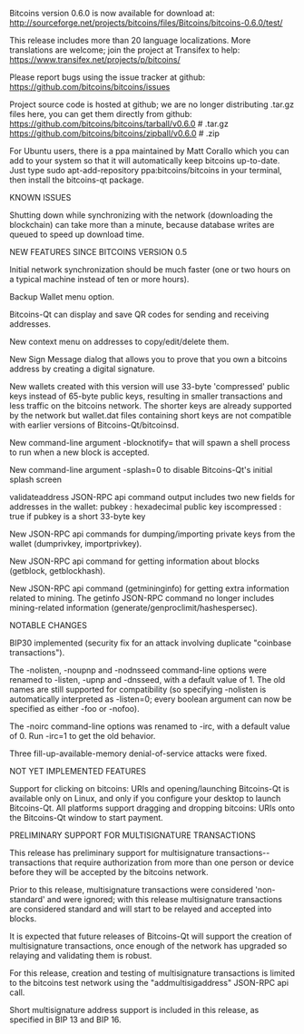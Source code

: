 Bitcoins version 0.6.0 is now available for download at:
http://sourceforge.net/projects/bitcoins/files/Bitcoins/bitcoins-0.6.0/test/

This release includes more than 20 language localizations.
More translations are welcome; join the
project at Transifex to help:
https://www.transifex.net/projects/p/bitcoins/

Please report bugs using the issue tracker at github:
https://github.com/bitcoins/bitcoins/issues

Project source code is hosted at github; we are no longer
distributing .tar.gz files here, you can get them
directly from github:
https://github.com/bitcoins/bitcoins/tarball/v0.6.0  # .tar.gz
https://github.com/bitcoins/bitcoins/zipball/v0.6.0  # .zip

For Ubuntu users, there is a ppa maintained by Matt Corallo which
you can add to your system so that it will automatically keep
bitcoins up-to-date.  Just type
sudo apt-add-repository ppa:bitcoins/bitcoins
in your terminal, then install the bitcoins-qt package.


KNOWN ISSUES

Shutting down while synchronizing with the network
(downloading the blockchain) can take more than a minute,
because database writes are queued to speed up download
time.


NEW FEATURES SINCE BITCOINS VERSION 0.5

Initial network synchronization should be much faster
(one or two hours on a typical machine instead of ten or more
hours).

Backup Wallet menu option.

Bitcoins-Qt can display and save QR codes for sending
and receiving addresses.

New context menu on addresses to copy/edit/delete them.

New Sign Message dialog that allows you to prove that you
own a bitcoins address by creating a digital
signature.

New wallets created with this version will
use 33-byte 'compressed' public keys instead of
65-byte public keys, resulting in smaller
transactions and less traffic on the bitcoins
network. The shorter keys are already supported
by the network but wallet.dat files containing
short keys are not compatible with earlier
versions of Bitcoins-Qt/bitcoinsd.

New command-line argument -blocknotify=<command>
that will spawn a shell process to run <command> 
when a new block is accepted.

New command-line argument -splash=0 to disable
Bitcoins-Qt's initial splash screen

validateaddress JSON-RPC api command output includes
two new fields for addresses in the wallet:
pubkey : hexadecimal public key
iscompressed : true if pubkey is a short 33-byte key

New JSON-RPC api commands for dumping/importing
private keys from the wallet (dumprivkey, importprivkey).

New JSON-RPC api command for getting information about
blocks (getblock, getblockhash).

New JSON-RPC api command (getmininginfo) for getting
extra information related to mining. The getinfo
JSON-RPC command no longer includes mining-related
information (generate/genproclimit/hashespersec).



NOTABLE CHANGES

BIP30 implemented (security fix for an attack involving
duplicate "coinbase transactions").

The -nolisten, -noupnp and -nodnsseed command-line
options were renamed to -listen, -upnp and -dnsseed,
with a default value of 1. The old names are still
supported for compatibility (so specifying -nolisten
is automatically interpreted as -listen=0; every
boolean argument can now be specified as either
-foo or -nofoo).

The -noirc command-line options was renamed to
-irc, with a default value of 0. Run -irc=1 to
get the old behavior.

Three fill-up-available-memory denial-of-service
attacks were fixed.


NOT YET IMPLEMENTED FEATURES

Support for clicking on bitcoins: URIs and
opening/launching Bitcoins-Qt is available only on Linux,
and only if you configure your desktop to launch
Bitcoins-Qt. All platforms support dragging and dropping
bitcoins: URIs onto the Bitcoins-Qt window to start
payment.


PRELIMINARY SUPPORT FOR MULTISIGNATURE TRANSACTIONS

This release has preliminary support for multisignature
transactions-- transactions that require authorization
from more than one person or device before they
will be accepted by the bitcoins network.

Prior to this release, multisignature transactions
were considered 'non-standard' and were ignored;
with this release multisignature transactions are
considered standard and will start to be relayed
and accepted into blocks.

It is expected that future releases of Bitcoins-Qt
will support the creation of multisignature transactions,
once enough of the network has upgraded so relaying
and validating them is robust.

For this release, creation and testing of multisignature
transactions is limited to the bitcoins test network using
the "addmultisigaddress" JSON-RPC api call.

Short multisignature address support is included in this
release, as specified in BIP 13 and BIP 16.

